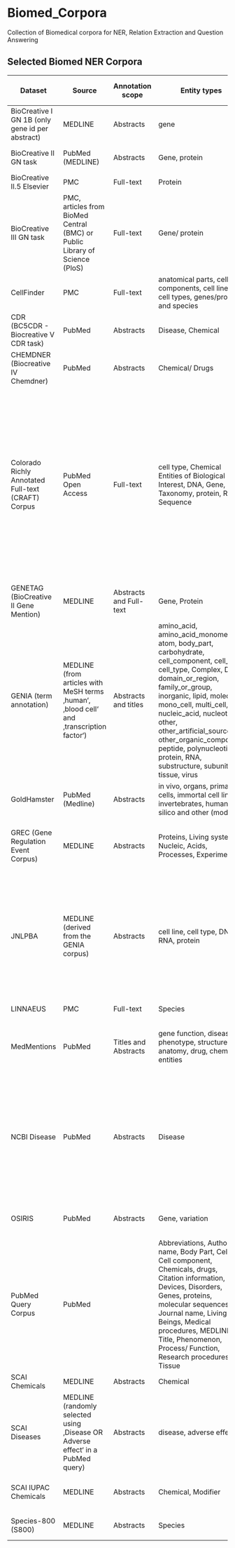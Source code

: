# Biomed_Corpora
Collection of Biomedical corpora for NER, Relation Extraction and Question Answering

## Selected Biomed NER Corpora
| Dataset                                            | Source                                                                                   | Annotation scope        | Entity types                                                                                                                                                                                                                                                                                                                                                           | Linked identifiers (NEL)                                                                                                                                                                                 | Text size                             | Format                                       | Reference                                                                                                                                 |
| -------------------------------------------------- | ---------------------------------------------------------------------------------------- | ----------------------- | ---------------------------------------------------------------------------------------------------------------------------------------------------------------------------------------------------------------------------------------------------------------------------------------------------------------------------------------------------------------------- | -------------------------------------------------------------------------------------------------------------------------------------------------------------------------------------------------------- | ------------------------------------- | -------------------------------------------- | ----------------------------------------------------------------------------------------------------------------------------------------- |
| BioCreative I GN 1B (only gene id per abstract)    | MEDLINE                                                                                  | Abstracts               | gene                                                                                                                                                                                                                                                                                                                                                                   | gene identifiers                                                                                                                                                                                         | 5000 Abstracts                        | Plain text                                   | Hirschman et al., Bioinformatics 2005                                                                                                     |
| BioCreative II GN task                             | PubMed (MEDLINE)                                                                         | Abstracts               | Gene, protein                                                                                                                                                                                                                                                                                                                                                          | EntrezGene identifiers                                                                                                                                                                                   | 556                                   | tabular                                      | Morgan et al., Genome Biol 2008                                                                                                           |
| BioCreative II.5 Elsevier                          | PMC                                                                                      | Full-text               | Protein                                                                                                                                                                                                                                                                                                                                                                | Uniprot Ids                                                                                                                                                                                              | 595                                   | tabular                                      | Leitner et al., 2010                                                                                                                      |
| BioCreative III GN task                            | PMC, articles from BioMed Central (BMC) or Public Library of Science (PloS)              | Full-text               | Gene/ protein                                                                                                                                                                                                                                                                                                                                                          | EntrezGene identifiers                                                                                                                                                                                   | 1039                                  | tabular                                      | Lu et al., 2011                                                                                                                           |
| CellFinder                                         | PMC                                                                                      | Full-text               | anatomical parts, cell components, cell lines, cell types, genes/protein and species                                                                                                                                                                                                                                                                                   |                                                                                                                                                                                                          | 10                                    | Standoff (Brat)                              | Neves et al., LREC 2012                                                                                                                   |
| CDR (BC5CDR - Biocreative V CDR task)              | PubMed                                                                                   | Abstracts               | Disease, Chemical                                                                                                                                                                                                                                                                                                                                                      | MeSH                                                                                                                                                                                                     | 15000                                 | PubTator, BioC                               | Li et al., 2016                                                                                                                           |
| CHEMDNER (Biocreative IV Chemdner)                 | PubMed                                                                                   | Abstracts               | Chemical/ Drugs                                                                                                                                                                                                                                                                                                                                                        |                                                                                                                                                                                                          | 10000                                 | BioC                                         | Krallinger et al., 2015                                                                                                                   |
| Colorado Richly Annotated Full-text (CRAFT) Corpus | PubMed Open Access                                                                       | Full-text               | cell type, Chemical Entities of Biological Interest, DNA, Gene, NCBI Taxonomy, protein, RNA, Sequence                                                                                                                                                                                                                                                                  | Chemical Entities of Biological Interest, Cell Ontology, Entrez Gene, Gene Ontology (biological process, cellular component, and molecular function), NCBI Taxonomy, Protein Ontology, Sequence Ontology | 97                                    | XML (Knowtator)                              | Bada et al., BMC Bioinformatics 2012                                                                                                      |
| GENETAG (BioCreative II Gene Mention)              | MEDLINE                                                                                  | Abstracts and Full-text | Gene, Protein                                                                                                                                                                                                                                                                                                                                                          |                                                                                                                                                                                                          | 20000 sentences                       | Plain text                                   | Tanabe et al., BMC Bioinformatics 2005                                                                                                    |
| GENIA (term annotation)                            | MEDLINE (from articles with MeSH terms ‚human‘, ‚blood cell‘ and ‚transcription factor‘) | Abstracts and titles    | amino_acid, amino_acid_monomer, atom, body_part, carbohydrate, cell_component, cell_line, cell_type, Complex, DNA, domain_or_region, family_or_group, inorganic, lipid, molecule, mono_cell, multi_cell, nucleic_acid, nucleotide, other, other_artificial_source, other_organic_compound, peptide, polynucleotide, protein, RNA, substructure, subunit, tissue, virus | GENIA Ontology                                                                                                                                                                                           | ~2000 Abstracts                       | XML (PTB, gpxml)                             | Kim et al., Bioinformatics 2003                                                                                                           |
| GoldHamster                                        | PubMed (Medline)                                                                         | Abstracts               | in vivo, organs, primary cells, immortal cell lines, invertebrates, humans, in silico and other (models)                                                                                                                                                                                                                                                               |                                                                                                                                                                                                          | 1600                                  |                                              | Neves et al., Research Square 2022                                                                                                        |
| GREC (Gene Regulation Event Corpus)                | MEDLINE                                                                                  | Abstracts               | Proteins, Living systems, Nucleic, Acids, Processes, Experimental                                                                                                                                                                                                                                                                                                      |                                                                                                                                                                                                          | 240 (167 E. Coli, 73 human)           | Standoff (BioNLP'09 Shared Task format), XML | Thompson et al., BMC Bioinformatics 2009                                                                                                  |
| JNLPBA                                             | MEDLINE (derived from the GENIA corpus)                                                  | Abstracts               | cell line, cell type, DNA, RNA, protein                                                                                                                                                                                                                                                                                                                                | GENIA Ontology                                                                                                                                                                                           | 2404 (2000 Train, 404 Test Abstracts) | Standoff, IOB2                               | Collier and Kim, Proceedings of the International Joint Workshop on Natural Language Processing in Biomedicine and its Applications, 2004 |
| LINNAEUS                                           | PMC                                                                                      | Full-text               | Species                                                                                                                                                                                                                                                                                                                                                                | NCBI Species Ids                                                                                                                                                                                         | 100                                   | Standoff                                     | Gerner et al., 2010                                                                                                                       |
| MedMentions                                        | PubMed                                                                                   | Titles and Abstracts    | gene function, disease, phenotype, structure, anatomy, drug, chemical entities                                                                                                                                                                                                                                                                                         | UMLS (Unified Medical Language System) ontology                                                                                                                                                          | ~4000                                 | PubTator                                     | Mohan and Li, AKBC 2019                                                                                                                   |
| NCBI Disease                                       | PubMed                                                                                   | Abstracts               | Disease                                                                                                                                                                                                                                                                                                                                                                | Identifiers for disease entities from the MeSH (Medical Subject Headings) and OMIM (Online Mendelian Inheritance in Man) databases                                                                       | 793                                   | text                                         | Dogan et al., J Biomed Inform. 2014                                                                                                       |
| OSIRIS                                             | PubMed                                                                                   | Abstracts               | Gene, variation                                                                                                                                                                                                                                                                                                                                                        | dbSNP                                                                                                                                                                                                    | 105                                   | XML                                          | Furlong et al. BMC Bioinform 2008                                                                                                         |
| PubMed Query Corpus                                | PubMed                                                                                   |                         | Abbreviations, Author name, Body Part, Cell or Cell component, Chemicals, drugs, Citation information, Devices, Disorders, Genes, proteins, molecular sequences, Journal name, Living Beings, Medical procedures, MEDLINE Title, Phenomenon, Process/ Function, Research procedures, Tissue                                                                            |                                                                                                                                                                                                          | 10.000 queries                        | Plain text                                   | Névéol et al., Journal of Biomedical Informatics 2011                                                                                     |
| SCAI Chemicals                                     | MEDLINE                                                                                  | Abstracts               | Chemical                                                                                                                                                                                                                                                                                                                                                               |                                                                                                                                                                                                          | 100                                   | CONLL                                        | Kolárik et al. 2008                                                                                                                       |
| SCAI Diseases                                      | MEDLINE (randomly selected using ‚Disease OR Adverse effect‘ in a PubMed query)          | Abstracts               | disease, adverse effect                                                                                                                                                                                                                                                                                                                                                | MeSH, MedDRA, ICD-10, SNOMED CT, UMLS                                                                                                                                                                    | 400                                   | CONLL                                        | Gurulingappa et al., LREC 2010                                                                                                            |
| SCAI IUPAC Chemicals                               | MEDLINE                                                                                  | Abstracts               | Chemical, Modifier                                                                                                                                                                                                                                                                                                                                                     |                                                                                                                                                                                                          | 463 (train), 1000 (test)              | CONLL                                        | Klinger et al. 2008                                                                                                                       |
| Species-800 (S800)                                 | MEDLINE                                                                                  | Abstracts               | Species                                                                                                                                                                                                                                                                                                                                                                | NCBI Taxonomy identifiers                                                                                                                                                                                | 800                                   | tabular                                      | Pafilis et al., 2013                                                                                                                      |

